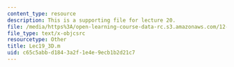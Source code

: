 ```yaml
---
content_type: resource
description: This is a supporting file for lecture 20.
file: /media/https%3A/open-learning-course-data-rc.s3.amazonaws.com/12-010-computational-methods-of-scientific-programming-fall-2011/c65c5abbd1843a2f1e4e9ecb1b2d21c7_Lec19_3D.m
file_type: text/x-objcsrc
resourcetype: Other
title: Lec19_3D.m
uid: c65c5abb-d184-3a2f-1e4e-9ecb1b2d21c7
---
```

